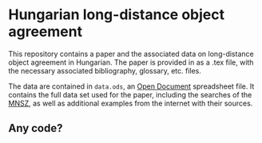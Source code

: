 # Hungarian long-distance object agreement

This repository contains a paper and the associated data on long-distance
object agreement in Hungarian. The paper is provided in as a .tex file, with
the necessary associated bibliography, glossary, etc. files.

The data are contained in `data.ods`, an [Open
Document](https://en.wikipedia.org/wiki/OpenDocument) spreadsheet file. It
contains the full data set used for the paper, including the searches of the
[MNSZ](http://mnsz.nytud.hu/), as well as additional examples from the internet
with their sources.

## Any code?
